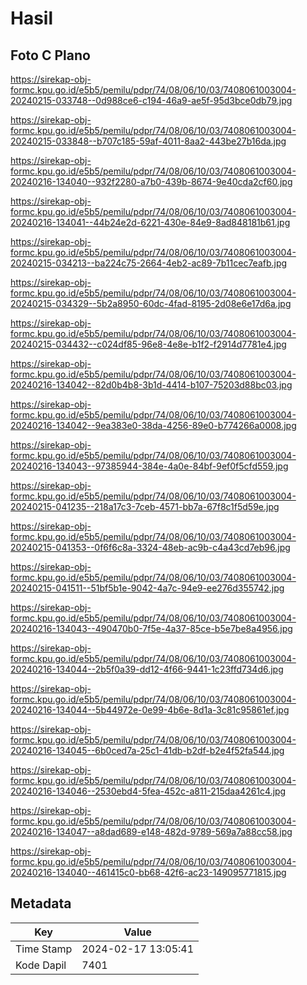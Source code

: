 # Hasil

## Foto C Plano

https://sirekap-obj-formc.kpu.go.id/e5b5/pemilu/pdpr/74/08/06/10/03/7408061003004-20240215-033748--0d988ce6-c194-46a9-ae5f-95d3bce0db79.jpg

https://sirekap-obj-formc.kpu.go.id/e5b5/pemilu/pdpr/74/08/06/10/03/7408061003004-20240215-033848--b707c185-59af-4011-8aa2-443be27b16da.jpg

https://sirekap-obj-formc.kpu.go.id/e5b5/pemilu/pdpr/74/08/06/10/03/7408061003004-20240216-134040--932f2280-a7b0-439b-8674-9e40cda2cf60.jpg

https://sirekap-obj-formc.kpu.go.id/e5b5/pemilu/pdpr/74/08/06/10/03/7408061003004-20240216-134041--44b24e2d-6221-430e-84e9-8ad848181b61.jpg

https://sirekap-obj-formc.kpu.go.id/e5b5/pemilu/pdpr/74/08/06/10/03/7408061003004-20240215-034213--ba224c75-2664-4eb2-ac89-7b11cec7eafb.jpg

https://sirekap-obj-formc.kpu.go.id/e5b5/pemilu/pdpr/74/08/06/10/03/7408061003004-20240215-034329--5b2a8950-60dc-4fad-8195-2d08e6e17d6a.jpg

https://sirekap-obj-formc.kpu.go.id/e5b5/pemilu/pdpr/74/08/06/10/03/7408061003004-20240215-034432--c024df85-96e8-4e8e-b1f2-f2914d7781e4.jpg

https://sirekap-obj-formc.kpu.go.id/e5b5/pemilu/pdpr/74/08/06/10/03/7408061003004-20240216-134042--82d0b4b8-3b1d-4414-b107-75203d88bc03.jpg

https://sirekap-obj-formc.kpu.go.id/e5b5/pemilu/pdpr/74/08/06/10/03/7408061003004-20240216-134042--9ea383e0-38da-4256-89e0-b774266a0008.jpg

https://sirekap-obj-formc.kpu.go.id/e5b5/pemilu/pdpr/74/08/06/10/03/7408061003004-20240216-134043--97385944-384e-4a0e-84bf-9ef0f5cfd559.jpg

https://sirekap-obj-formc.kpu.go.id/e5b5/pemilu/pdpr/74/08/06/10/03/7408061003004-20240215-041235--218a17c3-7ceb-4571-bb7a-67f8c1f5d59e.jpg

https://sirekap-obj-formc.kpu.go.id/e5b5/pemilu/pdpr/74/08/06/10/03/7408061003004-20240215-041353--0f6f6c8a-3324-48eb-ac9b-c4a43cd7eb96.jpg

https://sirekap-obj-formc.kpu.go.id/e5b5/pemilu/pdpr/74/08/06/10/03/7408061003004-20240215-041511--51bf5b1e-9042-4a7c-94e9-ee276d355742.jpg

https://sirekap-obj-formc.kpu.go.id/e5b5/pemilu/pdpr/74/08/06/10/03/7408061003004-20240216-134043--490470b0-7f5e-4a37-85ce-b5e7be8a4956.jpg

https://sirekap-obj-formc.kpu.go.id/e5b5/pemilu/pdpr/74/08/06/10/03/7408061003004-20240216-134044--2b5f0a39-dd12-4f66-9441-1c23ffd734d6.jpg

https://sirekap-obj-formc.kpu.go.id/e5b5/pemilu/pdpr/74/08/06/10/03/7408061003004-20240216-134044--5b44972e-0e99-4b6e-8d1a-3c81c95861ef.jpg

https://sirekap-obj-formc.kpu.go.id/e5b5/pemilu/pdpr/74/08/06/10/03/7408061003004-20240216-134045--6b0ced7a-25c1-41db-b2df-b2e4f52fa544.jpg

https://sirekap-obj-formc.kpu.go.id/e5b5/pemilu/pdpr/74/08/06/10/03/7408061003004-20240216-134046--2530ebd4-5fea-452c-a811-215daa4261c4.jpg

https://sirekap-obj-formc.kpu.go.id/e5b5/pemilu/pdpr/74/08/06/10/03/7408061003004-20240216-134047--a8dad689-e148-482d-9789-569a7a88cc58.jpg

https://sirekap-obj-formc.kpu.go.id/e5b5/pemilu/pdpr/74/08/06/10/03/7408061003004-20240216-134040--461415c0-bb68-42f6-ac23-149095771815.jpg


## Metadata

| Key        | Value               |
| ---------- | ------------------- |
| Time Stamp | 2024-02-17 13:05:41 |
| Kode Dapil | 7401                |



